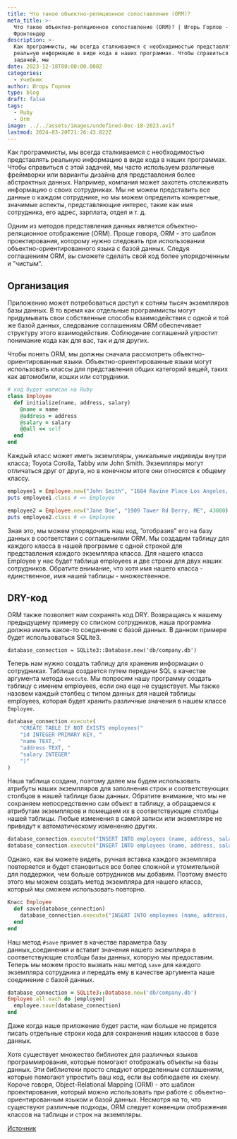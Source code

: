 ```yaml
---
title: Что такое объектно-реляционное сопоставление (ORM)?
meta_title: >-
  Что такое объектно-реляционное сопоставление (ORM)? | Игорь Горлов -
  Фронтeндер
description: >-
  Как программисты, мы всегда сталкиваемся с необходимостью представлять
  реальную информацию в виде кода в наших программах. Чтобы справиться с этой
  задачей, мы
date: 2023-12-18T00:00:00.000Z
categories:
  - Учебник
author: Игорь Горлов
type: blog
draft: false
tags:
  - Ruby
  - Orm
image: ../../assets/images/undefined-Dec-18-2023.avif
lastmod: 2024-03-20T21:26:43.822Z
---
```


Как программисты, мы всегда сталкиваемся с необходимостью представлять реальную информацию в виде кода в наших программах. Чтобы справиться с этой задачей, мы часто используем различные фреймворки или варианты дизайна для представления более абстрактных данных. Например, компания может захотеть отслеживать информацию о своих сотрудниках. Мы не можем представить все данные о каждом сотруднике, но мы можем определить конкретные, значимые аспекты, представляющие интерес, такие как имя сотрудника, его адрес, зарплата, отдел и т. д.

Одним из методов представления данных является объектно-реляционное отображение (ORM). Проще говоря, ORM - это шаблон проектирования, которому нужно следовать при использовании объектно-ориентированного языка с базой данных. Следуя соглашениям ORM, вы сможете сделать свой код более упорядоченным и ”чистым”.

## Организация

Приложению может потребоваться доступ к сотням тысяч экземпляров базы данных. В то время как отдельные программисты могут придумывать свои собственные способы взаимодействия с одной и той же базой данных, следование соглашениям ORM обеспечивает структуру этого взаимодействия. Соблюдение соглашений упростит понимание кода как для вас, так и для других.

Чтобы понять ORM, мы должны сначала рассмотреть объектно-ориентированные языки. Объектно-ориентированные языки могут использовать классы для представления общих категорий вещей, таких как автомобили, кошки или сотрудники.

```rb
# код будет написан на Ruby
class Employee
  def initialize(name, address, salary)
    @name = name
    @address = address
    @salary = salary
    @@all << self
  end
end
```

Каждый класс может иметь экземпляры, уникальные индивиды внутри класса; Toyota Corolla, Tabby или John Smith. Экземпляры могут отличаться друг от друга, но в конечном итоге они относятся к общему классу.

```rb
employee1 = Employee.new("John Smith", "1684 Ravine Place Los Angeles, CA", 30000)
puts employee1.class # => Employee

employee2 = Employee.new("Jane Doe", "1909 Tower Rd Derry, ME", 43000)
puts employee2.class # => Employee
```

Зная это, мы можем упорядочить наш код, ”отобразив” его на базу данных в соответствии с соглашениями ORM. Мы создадим таблицу для каждого класса в нашей программе с одной строкой для представления каждого экземпляра класса. Для нашего класса Employee у нас будет таблица employees и две строки для двух наших сотрудников. Обратите внимание, что хотя имя нашего класса - единственное, имя нашей таблицы - множественное.

## DRY-код

ORM также позволяет нам сохранять код DRY. Возвращаясь к нашему предыдущему примеру со списком сотрудников, наша программа должна иметь какое-то соединение с базой данных. В данном примере будет использоваться SQLite3.

`database_connection = SQLite3::Database.new('db/company.db')`

Теперь нам нужно создать таблицу для хранения информации о сотрудниках. Таблица создается путем передачи SQL в качестве аргумента метода `execute`. Мы попросим нашу программу создать таблицу с именем employees, если она еще не существует. Мы также назовем каждый столбец с типом данных для нашей таблицы employees, которая будет хранить различные значения в нашем классе `Employee`.

```rb
database_connection.execute(
    "CREATE TABLE IF NOT EXISTS employees("
    "id INTEGER PRIMARY KEY, "
    "name TEXT, "
    "address TEXT, "
    "salary INTEGER"
    ")"
)
```

Наша таблица создана, поэтому далее мы будем использовать атрибуты наших экземпляров для заполнения строк и соответствующих столбцов в нашей таблице базы данных. Обратите внимание, что мы не сохраняем непосредственно сам объект в таблицу, а обращаемся к атрибутам экземпляров и помещаем их в соответствующие столбцы нашей таблицы. Любые изменения в самой записи или экземпляре не приведут к автоматическому изменению других.

```rb
database_connection.execute("INSERT INTO employees (name, address, salary, VALUES ('John Smith', '1684 Ravine Place Los Angeles, CA', 30000)")
database_connection.execute("INSERT INTO employees (name, address, salary, VALUES ('Jane Doe', '1909 Tower Rd Derry, ME', 43000)")
```

Однако, как вы можете видеть, ручная вставка каждого экземпляра повторяется и будет становиться все более сложной и утомительной для поддержки, чем больше сотрудников мы добавим. Поэтому вместо этого мы можем создать метод экземпляра для нашего класса, который мы сможем использовать повторно.

```rb
Класс Employee
  def save(database_connection)
    database_connection.execute("INSERT INTO employees (name, address, salary) VALUES (?, ?, ?)", self.name, self.address, self.age)
  end
end
```

Наш метод `#save` примет в качестве параметра базу данных_соединения и вставит значения нашего экземпляра в соответствующие столбцы базы данных, которую мы предоставим. Теперь мы можем просто вызвать наш метод `save` для каждого экземпляра сотрудника и передать ему в качестве аргумента наше соединение с базой данных.

```ruby
database_connection = SQLite3::Database.new('db/company.db')
Employee.all.each do |employee|
  employee.save(database_connection)
end
```

Даже когда наше приложение будет расти, нам больше не придется писать отдельные строки кода для сохранения наших классов в базе данных.

Хотя существует множество библиотек для различных языков программирования, которые помогают отображать объекты на базы данных. Эти библиотеки просто следуют определенным соглашениям, которые помогают упростить ваш код, если вы соблюдаете их схему. Короче говоря, Object-Relational Mapping (ORM) - это шаблон проектирования, который можно использовать при работе с объектно-ориентированным языком и базой данных. Несмотря на то, что существуют различные подходы, ORM следует конвенции отображения классов на таблицы и строк на экземпляры.

[Источник](https://dev.to/albam476/what-is-object-relational-mapping-orm-kgi)
